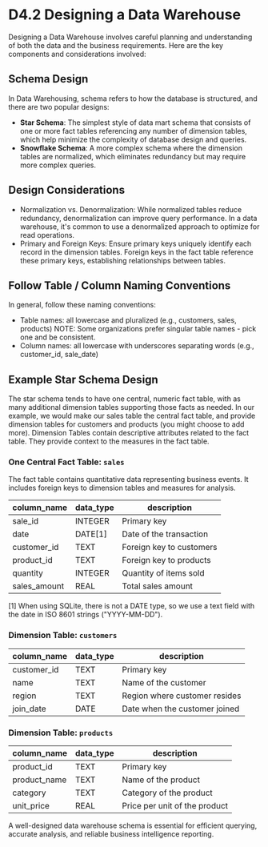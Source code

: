 # D4.2 Designing a Data Warehouse

Designing a Data Warehouse involves careful planning and understanding of both the data and the business requirements. Here are the key components and considerations involved:

## Schema Design

In Data Warehousing, schema refers to how the database is structured, and there are two popular designs:

- **Star Schema**: The simplest style of data mart schema that consists of one or more fact tables referencing any number of dimension tables, which help minimize the complexity of database design and queries.
- **Snowflake Schema**: A more complex schema where the dimension tables are normalized, which eliminates redundancy but may require more complex queries.

## Design Considerations

- Normalization vs. Denormalization: While normalized tables reduce redundancy, denormalization can improve query performance. In a data warehouse, it's common to use a denormalized approach to optimize for read operations.
- Primary and Foreign Keys: Ensure primary keys uniquely identify each record in the dimension tables. Foreign keys in the fact table reference these primary keys, establishing relationships between tables.

## Follow Table / Column Naming Conventions

In general, follow these naming conventions:

- Table names: all lowercase and pluralized (e.g., customers, sales, products) NOTE: Some organizations prefer singular table names - pick one and be consistent.
- Column names: all lowercase with underscores separating words (e.g., customer_id, sale_date)

## Example Star Schema Design

The star schema tends to have one central, numeric fact table, with as many additional dimension tables supporting those facts as needed. 
In our example, we would make our sales table the central fact table, and provide dimension tables for customers and products (you might choose to add more). 
Dimension Tables contain descriptive attributes related to the fact table. They provide context to the measures in the fact table.

### One Central Fact Table: `sales`

The fact table contains quantitative data representing business events.
It includes foreign keys to dimension tables and measures for analysis.

| column_name     | data_type | description                     |
|-----------------|-----------|---------------------------------|
| sale_id         | INTEGER   | Primary key                     |
| date            | DATE[1]   | Date of the transaction         |
| customer_id     | TEXT      | Foreign key to customers        |
| product_id      | TEXT      | Foreign key to products         |
| quantity        | INTEGER   | Quantity of items sold          |
| sales_amount    | REAL      | Total sales amount              |

[1] When using SQLite, there is not a DATE type, so we use a text field with the date in ISO 8601 strings ("YYYY-MM-DD").

### Dimension Table: `customers`

| column_name | data_type | description                       |
|-------------|-----------|-----------------------------------|
| customer_id | TEXT      | Primary key                       |
| name        | TEXT      | Name of the customer              |
| region      | TEXT      | Region where customer resides     |
| join_date   | DATE      | Date when the customer joined     |

### Dimension Table: `products`

| column_name  | data_type | description                      |
|--------------|-----------|----------------------------------|
| product_id   | TEXT      | Primary key                      |
| product_name | TEXT      | Name of the product              |
| category     | TEXT      | Category of the product          |
| unit_price   | REAL      | Price per unit of the product    |

A well-designed data warehouse schema is essential for efficient querying, accurate analysis, and reliable business intelligence reporting.
